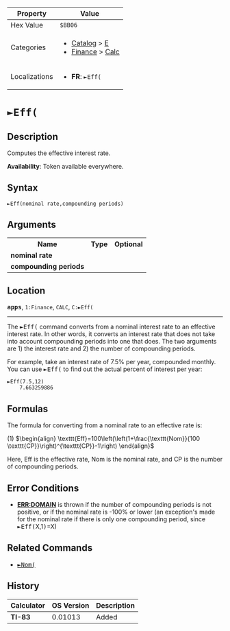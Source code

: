 | Property      | Value |
|---------------|-------|
| Hex Value     | `$BB06`|
| Categories    | <ul><li>[Catalog](<../categories/Catalog.md>) > [E](<../categories/Catalog.md#E>)</li><li>[Finance](<../categories/Finance.md>) > [Calc](<../categories/Finance.md#Calc>)</li></ul> |
| Localizations | <ul><li><b>FR</b>: `►Eff(`</li></ul> |

# `►Eff(`

## Description
Computes the effective interest rate.


<b>Availability</b>: Token available everywhere.

## Syntax
`►Eff(nominal rate,compounding periods)`

## Arguments
<table>
<tr><th>Name</th><th>Type</th><th>Optional</th></tr>

<tr><td><b>nominal rate</b></td><td></td><td></td></tr>

<tr><td><b>compounding periods</b></td><td></td><td></td></tr>

</table>

## Location
<tt><kbd><b>apps</b></kbd></tt>, `1:Finance`, `CALC`, `C:►Eff(`
<hr>

The <tt>►Eff(</tt> command converts from a nominal interest rate to an effective interest rate. In other words, it converts an interest rate that does not take into account compounding periods into one that does. The two arguments are 1) the interest rate and 2) the number of compounding periods.

For example, take an interest rate of 7.5% per year, compounded monthly. You can use <tt>►Eff(</tt> to find out the actual percent of interest per year:

```ti-basic
►Eff(7.5,12)
    7.663259886
```

## Formulas

The formula for converting from a nominal rate to an effective rate is:

(1) $`\begin{align} \texttt{Eff}=100\left(\left(1+\frac{\texttt{Nom}}{100 \texttt{CP}}\right)^{\texttt{CP}}-1\right) \end{align}`$ 

Here, Eff is the effective rate, Nom is the nominal rate, and CP is the number of compounding periods.

## Error Conditions

*   **[ERR:DOMAIN](/errors#domain)** is thrown if the number of compounding periods is not positive, or if the nominal rate is -100% or lower (an exception's made for the nominal rate if there is only one compounding period, since <tt>►Eff(</tt>X,1<tt>)</tt>=X)

## Related Commands

*   <tt><a href="/nom">►Nom(</a></tt>

## History
| Calculator | OS Version | Description |
|------------|------------|-------------|
| <b>TI-83</b> | 0.01013 | Added |


